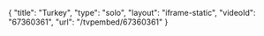 {
    "title": "Turkey",
    "type": "solo",
    "layout": "iframe-static",
    "videoId": "67360361",
    "url": "\/tvpembed\/67360361"
}
